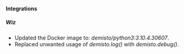 
#### Integrations
##### Wiz
- Updated the Docker image to: *demisto/python3:3.10.4.30607*.
- Replaced unwanted usage of *demisto.log()* with *demisto.debug()*.
